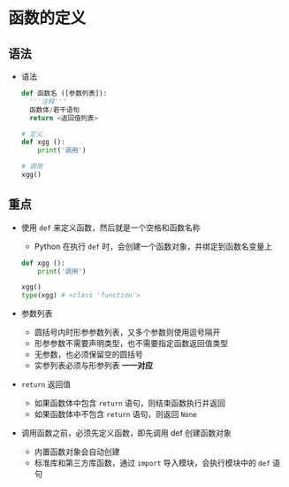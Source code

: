 # 函数的定义

## 语法

+ 语法

  ```py
  def 函数名 ([参数列表]):
    '''注释'''
    函数体/若干语句
    return <返回值列表>
  ```

  ```py
  # 定义
  def xgg ():
      print('调用')

  # 调用
  xgg()
  ```

## 重点

+ 使用 `def` 来定义函数，然后就是一个空格和函数名称

  + Python 在执行 `def` 时，会创建一个函数对象，并绑定到函数名变量上

  ```py
  def xgg ():
      print('调用')

  xgg()
  type(xgg) # <class 'function'>
  ```

+ 参数列表

  + 圆括号内时形参参数列表，又多个参数则使用逗号隔开
  + 形参参数不需要声明类型，也不需要指定函数返回值类型
  + 无参数，也必须保留空的圆括号
  + 实参列表必须与形参列表 **一一对应**

+ `return` 返回值

  + 如果函数体中包含 `return` 语句，则结束函数执行并返回
  + 如果函数体中不包含 `return` 语句，则返回 `None`

+ 调用函数之前，必须先定义函数，即先调用 def 创建函数对象

  + 内置函数对象会自动创建
  + 标准库和第三方库函数，通过 `import` 导入模块，会执行模块中的 `def` 语句
